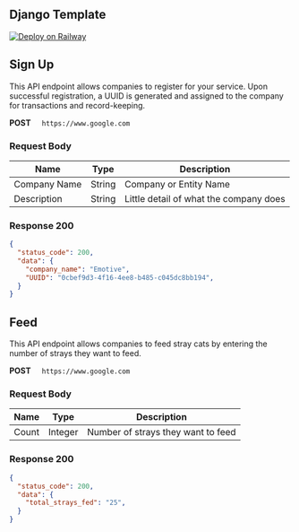 ## Django Template

[![Deploy on Railway](https://railway.app/button.svg)](https://railway.app/new/template/GB6Eki?referralCode=U5zXSw)

## Sign Up
This API endpoint allows companies to register for your service. Upon successful registration, a UUID is generated and assigned to the company for transactions and record-keeping.

**POST** &nbsp;&nbsp;&nbsp; `https://www.google.com`

### Request Body
| **Name**     | **Type** | **Description**                        |
|--------------|----------|----------------------------------------|
| Company Name | String   | Company or Entity Name                 |
| Description  | String   | Little detail of what the company does |

### Response 200
```json
{
  "status_code": 200,
  "data": {
    "company_name": "Emotive",
    "UUID": "0cbef9d3-4f16-4ee8-b485-c045dc8bb194",
  }
}
```

## Feed
This API endpoint allows companies to feed stray cats by entering the number of strays they want to feed.

**POST** &nbsp;&nbsp;&nbsp; `https://www.google.com`


### Request Body

| **Name** | **Type** | **Description**                    |
|----------|----------|------------------------------------|
| Count    | Integer  | Number of strays they want to feed |

### Response 200
```json
{
  "status_code": 200,
  "data": {
    "total_strays_fed": "25",
  }
}
```

